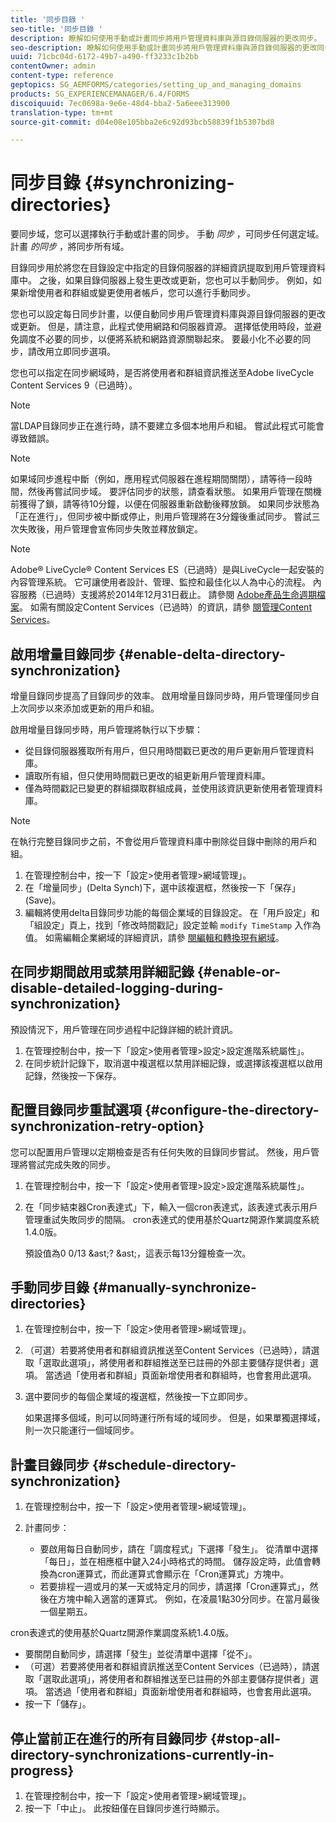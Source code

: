 ```yaml
---
title: '同步目錄 '
seo-title: '同步目錄 '
description: 瞭解如何使用手動或計畫同步將用戶管理資料庫與源目錄伺服器的更改同步。
seo-description: 瞭解如何使用手動或計畫同步將用戶管理資料庫與源目錄伺服器的更改同步。
uuid: 71cbc04d-6172-49b7-a490-ff3233c1b2bb
contentOwner: admin
content-type: reference
geptopics: SG_AEMFORMS/categories/setting_up_and_managing_domains
products: SG_EXPERIENCEMANAGER/6.4/FORMS
discoiquuid: 7ec0698a-9e6e-48d4-bba2-5a6eee313900
translation-type: tm+mt
source-git-commit: d04e08e105bba2e6c92d93bcb58839f1b5307bd8

---
```



# 同步目錄 {#synchronizing-directories}

要同步域，您可以選擇執行手動或計畫的同步。 手動 *同步* ，可同步任何選定域。 計畫 *的同步* ，將同步所有域。

目錄同步用於將您在目錄設定中指定的目錄伺服器的詳細資訊提取到用戶管理資料庫中。 之後，如果目錄伺服器上發生更改或更新，您也可以手動同步。 例如，如果新增使用者和群組或變更使用者帳戶，您可以進行手動同步。

您也可以設定每日同步計畫，以便自動同步用戶管理資料庫與源目錄伺服器的更改或更新。 但是，請注意，此程式使用網路和伺服器資源。 選擇低使用時段，並避免調度不必要的同步，以便將系統和網路資源關聯起來。 要最小化不必要的同步，請改用立即同步選項。

您也可以指定在同步網域時，是否將使用者和群組資訊推送至Adobe liveCycle Content Services 9（已過時）。

>[!NOTE]
>
>當LDAP目錄同步正在進行時，請不要建立多個本地用戶和組。 嘗試此程式可能會導致錯誤。

>[!NOTE]
>
>如果域同步進程中斷（例如，應用程式伺服器在進程期間關閉），請等待一段時間，然後再嘗試同步域。 要評估同步的狀態，請查看狀態。 如果用戶管理在關機前獲得了鎖，請等待10分鐘，以便在伺服器重新啟動後釋放鎖。 如果同步狀態為「正在進行」，但同步被中斷或停止，則用戶管理將在3分鐘後重試同步。 嘗試三次失敗後，用戶管理會宣佈同步失敗並釋放鎖定。

>[!NOTE]
>
>Adobe® LiveCycle® Content Services ES（已過時）是與LiveCycle一起安裝的內容管理系統。 它可讓使用者設計、管理、監控和最佳化以人為中心的流程。 內容服務（已過時）支援將於2014年12月31日截止。 請參閱 [Adobe產品生命週期檔案](https://www.adobe.com/support/products/enterprise/eol/eol_matrix.html)。 如需有關設定Content Services（已過時）的資訊，請參 [閱管理Content Services](https://help.adobe.com/en_US/livecycle/9.0/admin_contentservices.pdf)。

## 啟用增量目錄同步 {#enable-delta-directory-synchronization}

增量目錄同步提高了目錄同步的效率。 啟用增量目錄同步時，用戶管理僅同步自上次同步以來添加或更新的用戶和組。

啟用增量目錄同步時，用戶管理將執行以下步驟：

* 從目錄伺服器獲取所有用戶，但只用時間戳已更改的用戶更新用戶管理資料庫。
* 讀取所有組，但只使用時間戳已更改的組更新用戶管理資料庫。
* 僅為時間戳記已變更的群組擷取群組成員，並使用該資訊更新使用者管理資料庫。

>[!NOTE]
>
>在執行完整目錄同步之前，不會從用戶管理資料庫中刪除從目錄中刪除的用戶和組。

1. 在管理控制台中，按一下「設定>使用者管理>網域管理」。
1. 在「增量同步」(Delta Synch)下，選中該複選框，然後按一下「保存」(Save)。
1. 編輯將使用delta目錄同步功能的每個企業域的目錄設定。 在「用戶設定」和「組設定」頁上，找到「修改時間戳記」設定並輸 `modify TimeStamp` 入作為值。 如需編輯企業網域的詳細資訊，請參 [閱編輯和轉換現有網域](/help/forms/using/admin-help/editing-converting-existing-domains.md#editing-and-converting-existing-domains)。

## 在同步期間啟用或禁用詳細記錄 {#enable-or-disable-detailed-logging-during-synchronization}

預設情況下，用戶管理在同步過程中記錄詳細的統計資訊。

1. 在管理控制台中，按一下「設定>使用者管理>設定>設定進階系統屬性」。
1. 在同步統計記錄下，取消選中複選框以禁用詳細記錄，或選擇該複選框以啟用記錄，然後按一下保存。

## 配置目錄同步重試選項 {#configure-the-directory-synchronization-retry-option}

您可以配置用戶管理以定期檢查是否有任何失敗的目錄同步嘗試。 然後，用戶管理將嘗試完成失敗的同步。

1. 在管理控制台中，按一下「設定>使用者管理>設定>設定進階系統屬性」。
1. 在「同步結束器Cron表達式」下，輸入一個cron表達式，該表達式表示用戶管理重試失敗同步的間隔。 cron表達式的使用基於Quartz開源作業調度系統1.4.0版。

   預設值為0 0/13 &amp;ast;? &amp;ast;，這表示每13分鐘檢查一次。

## 手動同步目錄 {#manually-synchronize-directories}

1. 在管理控制台中，按一下「設定>使用者管理>網域管理」。
1. （可選）若要將使用者和群組資訊推送至Content Services（已過時），請選取「選取此選項」，將使用者和群組推送至已註冊的外部主要儲存提供者」選項。 當透過「使用者和群組」頁面新增使用者和群組時，也會套用此選項。
1. 選中要同步的每個企業域的複選框，然後按一下立即同步。

   如果選擇多個域，則可以同時運行所有域的域同步。 但是，如果單獨選擇域，則一次只能運行一個域同步。

## 計畫目錄同步 {#schedule-directory-synchronization}

1. 在管理控制台中，按一下「設定>使用者管理>網域管理」。
1. 計畫同步：

   * 要啟用每日自動同步，請在「調度程式」下選擇「發生」。 從清單中選擇「每日」，並在相應框中鍵入24小時格式的時間。 儲存設定時，此值會轉換為cron運算式，而此運算式會顯示在「Cron運算式」方塊中。
   * 若要排程一週或月的某一天或特定月的同步，請選擇「Cron運算式」，然後在方塊中輸入適當的運算式。 例如，在凌晨1點30分同步。在當月最後一個星期五。

cron表達式的使用基於Quartz開源作業調度系統1.4.0版。

* 要關閉自動同步，請選擇「發生」並從清單中選擇「從不」。
* （可選）若要將使用者和群組資訊推送至Content Services（已過時），請選取「選取此選項」，將使用者和群組推送至已註冊的外部主要儲存提供者」選項。 當透過「使用者和群組」頁面新增使用者和群組時，也會套用此選項。
* 按一下「儲存」。

## 停止當前正在進行的所有目錄同步 {#stop-all-directory-synchronizations-currently-in-progress}

1. 在管理控制台中，按一下「設定>使用者管理>網域管理」。
1. 按一下「中止」。 此按鈕僅在目錄同步進行時顯示。

